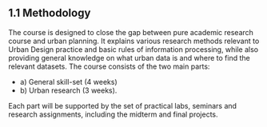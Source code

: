 ## 1.1  Methodology

The course is designed to close the gap between pure academic research course and  urban planning. It explains various research methods relevant to Urban Design practice and basic rules of information processing, while also providing general knowledge on what urban data is and where to find the relevant datasets. The course consists of the two main parts: 

- a) General skill-set (4 weeks) 
- b) Urban research (3 weeks). 

Each part will be supported by the set of practical labs, seminars and research assignments, including the midterm and final projects.